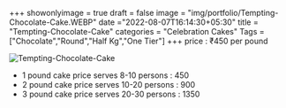 +++
showonlyimage = true
draft = false
image = "img/portfolio/Tempting-Chocolate-Cake.WEBP"
date ="2022-08-07T16:14:30+05:30"
title = "Tempting-Chocolate-Cake"
categories = "Celebration Cakes"
Tags = ["Chocolate","Round","Half Kg","One Tier"]
+++
price : ₹450 per pound
<!--more-->
![Tempting-Chocolate-Cake](/img/portfolio/Tempting-Chocolate-Cake.WEBP)
* 1 pound cake price serves 8-10 persons : 450
* 2 pound cake price serves 10-20 persons : 900
* 3 pound cake price serves 20-30 persons : 1350
